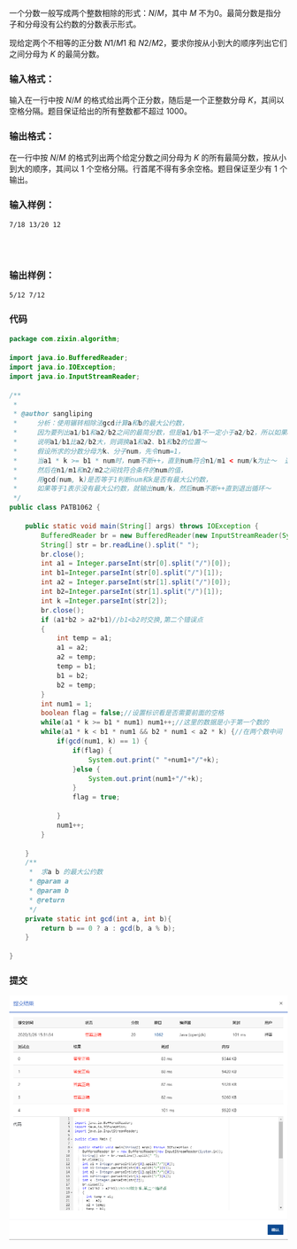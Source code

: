 一个分数一般写成两个整数相除的形式：*N*/*M*，其中 *M* 不为0。最简分数是指分子和分母没有公约数的分数表示形式。

现给定两个不相等的正分数 *N*1/*M*1 和 *N*2/*M*2，要求你按从小到大的顺序列出它们之间分母为 *K* 的最简分数。

### 输入格式：

输入在一行中按 *N*/*M* 的格式给出两个正分数，随后是一个正整数分母 *K*，其间以空格分隔。题目保证给出的所有整数都不超过 1000。

### 输出格式：

在一行中按 *N*/*M* 的格式列出两个给定分数之间分母为 *K* 的所有最简分数，按从小到大的顺序，其间以 1 个空格分隔。行首尾不得有多余空格。题目保证至少有 1 个输出。

### 输入样例：

```in
7/18 13/20 12

      
    
```

### 输出样例：

```out
5/12 7/12
```

### 代码

```java
package com.zixin.algorithm;

import java.io.BufferedReader;
import java.io.IOException;
import java.io.InputStreamReader;

/**
 * 
 * @author sangliping
 *     分析：使用辗转相除法gcd计算a和b的最大公约数，
 *     因为要列出a1/b1和a2/b2之间的最简分数，但是a1/b1不一定小于a2/b2，所以如果a1 * b2 > a2 * b1，
 *     说明a1/b1比a2/b2大，则调换a1和a2、b1和b2的位置～
 *     假设所求的分数分母为k、分子num，先令num=1，
 *     当a1 * k >= b1 * num时，num不断++，直到num符合n1/m1 < num/k为止～  这里才找到第一个符合的数据
 *     然后在n1/m1和n2/m2之间找符合条件的num的值，
 *     用gcd(num, k)是否等于1判断num和k是否有最大公约数，
 *     如果等于1表示没有最大公约数，就输出num/k，然后num不断++直到退出循环～
 */
public class PATB1062 {

	public static void main(String[] args) throws IOException {
		BufferedReader br = new BufferedReader(new InputStreamReader(System.in));
		String[] str = br.readLine().split(" ");
		br.close();
		int a1 = Integer.parseInt(str[0].split("/")[0]);
		int b1=Integer.parseInt(str[0].split("/")[1]);
		int a2 = Integer.parseInt(str[1].split("/")[0]);
		int b2=Integer.parseInt(str[1].split("/")[1]);
		int k =Integer.parseInt(str[2]);
		br.close();
		if (a1*b2 > a2*b1)//b1<b2时交换,第二个错误点
		{
			int temp = a1;
			a1 = a2;
			a2 = temp;
			temp = b1;
			b1 = b2;
			b2 = temp;
		}
		int num1 = 1;
	    boolean flag = false;//设置标识看是否需要前面的空格
	    while(a1 * k >= b1 * num1) num1++;//这里的数据是小于第一个数的 
	    while(a1 * k < b1 * num1 && b2 * num1 < a2 * k) {//在两个数中间
	        if(gcd(num1, k) == 1) {	        	
	        	if(flag) {
	        		System.out.print(" "+num1+"/"+k);
	        	}else {
	        		System.out.print(num1+"/"+k);
	        	}
	        	flag = true;
	            
	        }
	        num1++;
	    }
	
	}
	/**
	 *  求a b 的最大公约数
	 * @param a
	 * @param b
	 * @return
	 */
	private static int gcd(int a, int b){
	    return b == 0 ? a : gcd(b, a % b);
	}

}

```

### 提交

![PATB1062提交](image\PATB1062提交.png)
